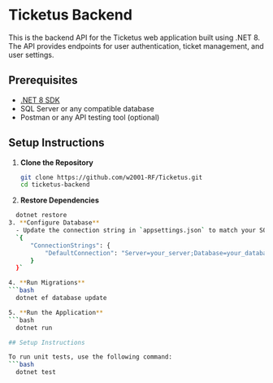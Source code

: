 # Ticketus Backend

This is the backend API for the Ticketus web application built using .NET 8. The API provides endpoints for user authentication, ticket management, and user settings.

## Prerequisites

- [.NET 8 SDK](https://dotnet.microsoft.com/download/dotnet/8.0)
- SQL Server or any compatible database
- Postman or any API testing tool (optional)

## Setup Instructions

1. **Clone the Repository**
   ```bash
   git clone https://github.com/w2001-RF/Ticketus.git
   cd ticketus-backend
2. **Restore Dependencies**
 ```bash
   dotnet restore
3. **Configure Database**
   - Update the connection string in `appsettings.json` to match your SQL Server setup:
   `{
       "ConnectionStrings": {
           "DefaultConnection": "Server=your_server;Database=your_database;User Id=your_user;Password=your_password;"
       }
   }`

4. **Run Migrations**
 ```bash
   dotnet ef database update

5. **Run the Application**
 ```bash
   dotnet run

## Setup Instructions

To run unit tests, use the following command:
```bash
   dotnet test